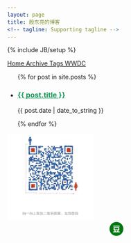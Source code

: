 ```yaml
---
layout: page
title: 殷东亮的博客
<!-- tagline: Supporting tagline -->
---
```

{% include JB/setup %}

<div class="ui secondary pointing menu">
	<a class="active item" href="/">
		Home
	</a>
	<a class="item" href="/archive.html">
		Archive
	</a>
	<a class="item" href="/tags.html">
		Tags
	</a>
	<a class="item" href="/wwdc.html">
		WWDC
	</a>
</div>
<div class="ui">
	<div class="ui stackable grid">
		<div class="ten wide column">
			<ul class="posts ui list">
				{% for post in site.posts %}
				<li class="">
					<h3 class=""><a href="{{ BASE_PATH }}{{ post.url }}" style="color: #159957;">{{ post.title }}</a></h3>
					<div>
						<span class="site-footer-credits">{{ post.date | date_to_string }}</span>
					</div>
					<p></p>
				</li>
				{% endfor %}
			</ul>
		</div>
		<div class="six wide column">
			<div class="" >
				<img src="/image/wechat.png" height="200">
				<br>
			</div>
			<div style="text-align: center;">
				<a href="https://github.com/tcitry" target="_blank" style="background: url('/image/sns_bg.png') -263px -5px no-repeat;" class="sns"></a>
				<a href="https://twitter.com/tcitry" target="_blank" style="background: url('/image/sns_bg.png') -4px -5px no-repeat;" class="sns"></a>
				<a href="http://segmentfault.com/u/tcitry" target="_blank" style="background: url('/image/sns_bg.png') -520px -5px no-repeat;" class="sns"></a>
				<a href="http://www.zhihu.com/people/tcitry" target="_blank" style="background: url('/image/sns_bg.png') -314px -5px no-repeat;" class="sns"></a>
				<a href="http://weibo.com/tcitry" target="_blank" style="background: url('/image/sns_bg.png') -469px -5px no-repeat;" class="sns"></a>
				<a href="http://www.douban.com/people/yindongliang/" target="_blank" class="sns">
					<img src="/image/douban.png" class="sns-img">
				</a>
			</div>
		</div>
	</div>
</div>
